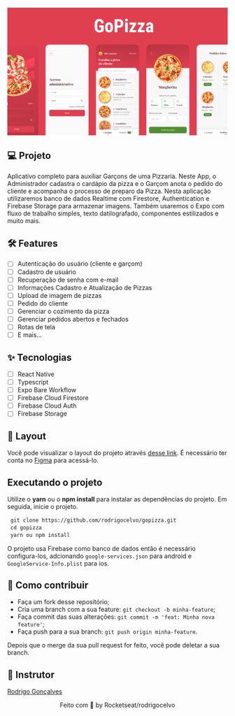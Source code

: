 ![cover](.github/cover.png?style=flat)

## 💻 Projeto

Aplicativo completo para auxiliar Garçons de uma Pizzaria. Neste App, o Administrador cadastra o cardápio da pizza e o Garçom anota o pedido do cliente e acompanha o processo de preparo da Pizza. Nesta aplicação utilizaremos banco de dados Realtime com Firestore, Authentication e Firebase Storage para armazenar imagens. Também usaremos o Expo com fluxo de trabalho simples, texto datilografado, componentes estilizados e muito mais.

## 🛠️ Features

- [ ] Autenticação do usuário (cliente e garçom)
- [ ] Cadastro de usuário
- [ ] Recuperação de senha com e-mail
- [ ] Informações Cadastro e Atualização de Pizzas
- [ ] Upload de imagem de pizzas
- [ ] Pedido do cliente
- [ ] Gerenciar o cozimento da pizza
- [ ] Gerenciar pedidos abertos e fechados
- [ ] Rotas de tela
- [ ] E mais...

## ✨ Tecnologias

- [ ] React Native
- [ ] Typescript
- [ ] Expo Bare Workflow
- [ ] Firebase Cloud Firestore
- [ ] Firebase Cloud Auth
- [ ] Firebase Storage

## 🔖 Layout

Você pode visualizar o layout do projeto através [desse link](https://www.figma.com/file/9A07eqwDHpRwJgMF3p9lkO/GoPizza-Ignite?node-id=0%3A1). É necessário ter conta no [Figma](http://figma.com/) para acessá-lo.

## Executando o projeto

Utilize o **yarn** ou o **npm install** para instalar as dependências do projeto.
Em seguida, inicie o projeto.

```cl
 git clone https://github.com/rodrigocelvo/gopizza.git
 cd gopizza
 yarn ou npm install
```

O projeto usa Firebase como banco de dados então é necessário configura-los, adcionando 
``google-services.json`` para android e ``GoogleService-Info.plist`` para ios.

## 🤔 Como contribuir

- Faça um fork desse repositório;
- Cria uma branch com a sua feature: `git checkout -b minha-feature`;
- Faça commit das suas alterações: `git commit -m 'feat: Minha nova feature'`;
- Faça push para a sua branch: `git push origin minha-feature`.

Depois que o merge da sua pull request for feito, você pode deletar a sua branch.

## 🧑‍ Instrutor

[Rodrigo Gonçalves](https://github.com/rodrigorgtic)

<div align="center">
 Feito com 💜  by Rocketseat/rodrigocelvo
</div>
